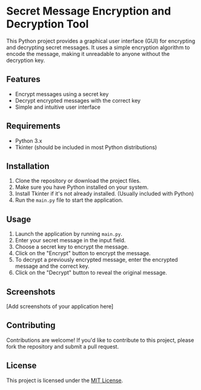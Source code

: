 # Secret Message Encryption and Decryption Tool

This Python project provides a graphical user interface (GUI) for encrypting and decrypting secret messages. It uses a simple encryption algorithm to encode the message, making it unreadable to anyone without the decryption key.

## Features

- Encrypt messages using a secret key
- Decrypt encrypted messages with the correct key
- Simple and intuitive user interface

## Requirements

- Python 3.x
- Tkinter (should be included in most Python distributions)

## Installation

1. Clone the repository or download the project files.
2. Make sure you have Python installed on your system.
3. Install Tkinter if it's not already installed. (Usually included with Python)
4. Run the `main.py` file to start the application.

## Usage

1. Launch the application by running `main.py`.
2. Enter your secret message in the input field.
3. Choose a secret key to encrypt the message.
4. Click on the "Encrypt" button to encrypt the message.
5. To decrypt a previously encrypted message, enter the encrypted message and the correct key.
6. Click on the "Decrypt" button to reveal the original message.

## Screenshots

[Add screenshots of your application here]

## Contributing

Contributions are welcome! If you'd like to contribute to this project, please fork the repository and submit a pull request.

## License

This project is licensed under the [MIT License](LICENSE).
